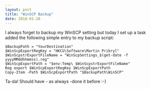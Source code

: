 ```yaml
---
layout: post
title: "WinSCP Backup"
date: 2018-01-28
---
```


I always forget to backup my WinSCP setting but today I set up a task added the following simple entry to my backup script:
```
$BackupPath = "YourDestination"
$WinScpExportRegKey = "HKCU\Software\Martin Prikryl"
$WinScpstrExportFileName = "WinScpSettings_$(get-date -f yyyyMMddhhmmss).reg"
$WinScpExportPath = "$env:Temp\ $WinScpstrExportFileName"
Reg export $WinScpExportRegKey $WinScpExportPath
Copy-Item -Path $WinScpExportPath "$BackupPath\WinSCP"
```
Ta-da! Should have - as always -done it before :-)
